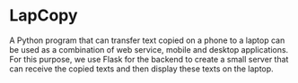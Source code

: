 # LapCopy
A Python program that can transfer text copied on a phone to a laptop can be used as a combination of web service, mobile and desktop applications. For this purpose, we use Flask for the backend to create a small server that can receive the copied texts and then display these texts on the laptop.
